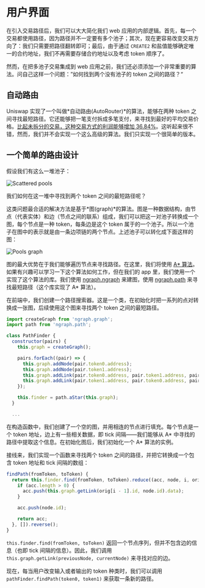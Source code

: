 # 用户界面

在引入交易路径后，我们可以大大简化我们 web 应用的内部逻辑。首先，每一个交易都使用路径，因为路径并不一定要有多个池子；其次，现在更容易改变交易方向了：我们只需要把路径翻转即可；最后，由于通过 `CREATE2` 和盐值能够确定唯一的合约地址，我们不再需要存储合约地址以及考虑 token 顺序了。

然而，在把多池子交易集成到 web 应用之前，我们还必须添加一个非常重要的算法。问自己这样一个问题：”如何找到两个没有池子的 token 之间的路径？“

## 自动路由

Uniswap 实现了一个叫做*自动路由(AutoRouter)*的算法，能够在两种 token 之间寻找最短路径。它还能够把一笔支付拆成多笔支付，来寻找到最好的平均交易价格。[比起未拆分的交易，这种交易方式的利润能够增加 36.84%](https://uniswap.org/blog/auto-router-v2)。这听起来很不错，然而，我们并不会实现一个这么高级的算法。我们只实现一个很简单的版本。

## 一个简单的路由设计

假设我们有这么一堆池子：

![Scattered pools](/images/milestone_4/pools_scattered.png)

我们如何在这一堆中寻找到两个 token 之间的最短路径呢？

这类问题最合适的解决方法是基于*图(graph)*的算法。图是一种数据结构，由节点（代表实体）和边（节点之间的联系）组成，我们可以把这一对池子转换成一个图，每个节点是一种 token，每条边是这个 token 属于的一个池子。所以一个池子在图中的表示就是由一条边项链的两个节点。上述池子可以转化成下面这样的图：

![Pools graph](/images/milestone_4/pools_graph.png)

图的最大优势在于我们能够遍历节点来寻找路径。在这里，我们将使用 [A* 算法](https://en.wikipedia.org/wiki/A*_search_algorithm)。如果有兴趣可以学习一下这个算法如何工作，但在我们的 app 里，我们使用一个实现了这个算法的库。我们使用 [ngraph.ngraph](https://github.com/anvaka/ngraph.graph) 来建图，使用 [ngraph.path](https://github.com/anvaka/ngraph.path) 来寻找最短路径（这个库实现了 A* 算法）。

在前端中，我们创建一个路径搜索器。这是一个类，在初始化时把一系列的点对转换成一张图，后续使用这个图来寻找两个 token 之间的最短路径。

```javascript
import createGraph from 'ngraph.graph';
import path from 'ngraph.path';

class PathFinder {
  constructor(pairs) {
    this.graph = createGraph();

    pairs.forEach((pair) => {
      this.graph.addNode(pair.token0.address);
      this.graph.addNode(pair.token1.address);
      this.graph.addLink(pair.token0.address, pair.token1.address, pair.tickSpacing);
      this.graph.addLink(pair.token1.address, pair.token0.address, pair.tickSpacing);
    });

    this.finder = path.aStar(this.graph);
  }

  ...
```

在构造函数中，我们创建了一个空的图，并用相连的节点进行填充。每个节点是一个 token 地址，边上有一些相关数据，即 tick 间隔——我们能够从 A* 中寻找的路径中提取这个信息。在初始化图后，我们初始化一个 A* 算法的实例。

接线来，我们实现一个函数来寻找两个 token 之间的路径，并把它转换成一个包含 token 地址和 tick 间隔的数组：

```javascript
findPath(fromToken, toToken) {
  return this.finder.find(fromToken, toToken).reduce((acc, node, i, orig) => {
    if (acc.length > 0) {
      acc.push(this.graph.getLink(orig[i - 1].id, node.id).data);
    }

    acc.push(node.id);

    return acc;
  }, []).reverse();
}
```

`this.finder.find(fromToken, toToken)` 返回一个节点序列，但并不包含边的信息（也即 tick 间隔的信息）。因此，我们调用 `this.graph.getLink(previousNode, currentNode)` 来寻找对应的边。

现在，每当用户改变输入或者输出的 token 种类时，我们可以调用 `pathFinder.findPath(token0, token1)` 来获取一条新的路径。

